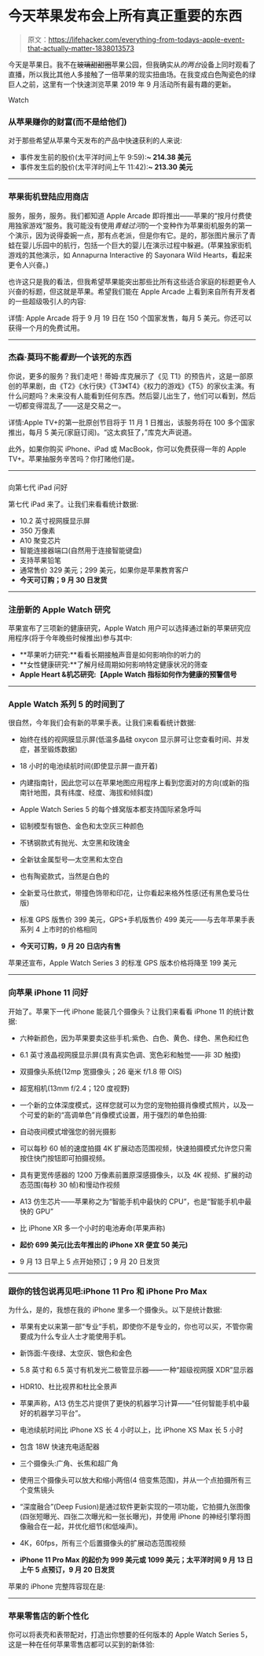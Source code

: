# 今天苹果发布会上所有真正重要的东西

> 原文：<https://lifehacker.com/everything-from-todays-apple-event-that-actually-matter-1838013573>

今天是苹果日。我不在~~玻璃甜甜圈~~苹果公园，但我确实从*的两台*设备上同时观看了直播，所以我比其他人多接触了一倍苹果的现实扭曲场。在我变成白色陶瓷色的绿巨人之前，这里有一个快速浏览苹果 2019 年 9 月活动所有最有趣的更新。

Watch

### 从苹果赚你的财富(而不是给他们)

对于那些希望从苹果今天发布的产品中快速获利的人来说:

*   事件发生前的股价(太平洋时间上午 9:59):**~ 214.38 美元**
*   事件发生后的股价(太平洋时间上午 11:42):**~ 213.30 美元**

* * *

### 苹果街机登陆应用商店

服务，服务，服务。我们都知道 Apple Arcade 即将推出——苹果的“按月付费使用独家游戏”服务。我可能没有使用*青蛙过河*的一个变种作为苹果街机服务的第一个演示，因为说得委婉一点，那有点老派，但是你有它。是的，那张图片展示了青蛙在婴儿乐园中的航行，包括一个巨大的婴儿在演示过程中躲避。(苹果独家街机游戏的其他演示，如 Annapurna Interactive 的 Sayonara Wild Hearts，看起来更令人兴奋。)

也许这只是我的看法，但我希望苹果能突出那些比所有这些适合家庭的标题更令人兴奋的标题，但这就是苹果。希望我们能在 Apple Arcade 上看到来自所有开发者的一些超级吸引人的内容:

详情: Apple Arcade 将于 9 月 19 日在 150 个国家发售，每月 5 美元。你还可以获得一个月的免费试用。

* * *

### 杰森·莫玛不能*看到*一个该死的东西

你说，更多的服务？我们走吧！蒂姆·库克展示了《见 T1》的预告片，这是一部原创的苹果剧，由《T2》《水行侠》《T3》《T4》《权力的游戏》《T5》的家伙主演。有什么问题吗？未来没有人能看到任何东西。然后婴儿出生了，他们可以看到，然后一切都变得混乱了——这是交易之一。

详情:Apple TV+的第一批原创节目将于 11 月 1 日推出，该服务将在 100 多个国家推出，每月 5 美元(家庭订阅)。“这太疯狂了，”库克大声说道。

此外，如果你购买 iPhone、iPad 或 MacBook，你可以免费获得一年的 Apple TV+。苹果抽服务辛苦吗？你打赌他们是。

* * *

### 
向第七代 iPad 问好

第七代 iPad 来了。让我们来看看统计数据:

*   10.2 英寸视网膜显示屏
*   350 万像素
*   A10 聚变芯片
*   智能连接器端口(自然用于连接智能键盘)
*   支持苹果铅笔
*   通常售价 329 美元；299 美元，如果你是苹果教育客户
*   **今天可订购；9 月 30 日发货**

* * *

### 注册新的 Apple Watch 研究

苹果宣布了三项新的健康研究，Apple Watch 用户可以选择通过新的苹果研究应用程序(将于今年晚些时候推出)参与其中:

*   **苹果听力研究:**看看长期接触声音是如何影响你的听力的
*   **女性健康研究:**了解月经周期如何影响特定健康状况的筛查
*   **Apple Heart &机芯研究:【Apple Watch 指标如何作为健康的预警信号**

* * *

### Apple Watch 系列 5 的时间到了

很自然，今年我们会有新的苹果手表。让我们来看看统计数据:

*   始终在线的视网膜显示屏(低温多晶硅 oxycon 显示屏可让您查看时间、并发症，甚至锻炼数据)
*   18 小时的电池续航时间(即使显示屏一直开着)
*   内建指南针，因此您可以在苹果地图应用程序上看到您面对的方向(或新的指南针地图，具有纬度、经度、海拔和倾斜度)
*   Apple Watch Series 5 的每个蜂窝版本都支持国际紧急呼叫
*   铝制模型有银色、金色和太空灰三种颜色
*   不锈钢款式有抛光、太空黑和玫瑰金
*   全新钛金属型号—太空黑和太空白
*   也有陶瓷款式，当然是白色的
*   全新爱马仕款式，带撞色饰带和印花，让你看起来格外性感(还有黑色爱马仕版)

*   标准 GPS 版售价 399 美元，GPS+手机版售价 499 美元——与去年苹果手表系列 4 上市时的价格相同
*   **今天可订购，9 月 20 日店内有售**

苹果还宣布，Apple Watch Series 3 的标准 GPS 版本价格将降至 199 美元

* * *

### **向苹果 iPhone 11 问好**

开始了。苹果下一代 iPhone 能装几个摄像头？让我们来看看 iPhone 11 的统计数据:

*   六种新颜色，因为苹果要卖这些手机:紫色、白色、黄色、绿色、黑色和红色
*   6.1 英寸液晶视网膜显示屏(具有真实色调、宽色彩和触觉——非 3D 触摸)
*   双摄像头系统(12mp 宽摄像头；26 毫米 f/1.8 带 OIS)
*   超宽相机(13mm f/2.4；120 度视野)

*   一个新的立体深度模式，这样您就可以为您的宠物拍摄肖像模式照片，以及一个可爱的新的“高调单色”肖像模式设置，用于强烈的单色拍摄:

*   自动夜间模式增强您的弱光摄影

*   可以每秒 60 帧的速度拍摄 4K 扩展动态范围视频，快速拍摄模式允许您只需按住快门按钮即可拍摄视频。

*   具有更宽传感器的 1200 万像素前置原深感摄像头，以及 4K 视频、扩展的动态范围(每秒 30 帧)和慢动作视频
*   A13 仿生芯片——苹果称之为“智能手机中最快的 CPU”，也是“智能手机中最快的 GPU”
*   比 iPhone XR 多一个小时的电池寿命(苹果声称)

*   **起价 699 美元(比去年推出的 iPhone XR 便宜 50 美元)**
*   9 月 13 日早上 5 点开始预订；9 月 20 日发货

* * *

### 跟你的钱包说再见吧:iPhone 11 Pro 和 iPhone Pro Max

为什么，是的，我想在我的 iPhone 里多一个摄像头。以下是统计数据:

*   苹果有史以来第一部“专业”手机，即使你不是专业的，你也可以买，不管你需要成为什么专业人士才能使用手机。
*   新饰面:午夜绿、太空灰、银色和金色
*   5.8 英寸和 6.5 英寸有机发光二极管显示器——一种“超级视网膜 XDR”显示器
*   HDR10、杜比视界和杜比全景声

*   苹果声称，A13 仿生芯片提供了更快的机器学习计算——“任何智能手机中最好的机器学习平台”。

*   电池续航时间比 iPhone XS 长 4 小时以上，比 iPhone XS Max 长 5 小时
*   包含 18W 快速充电适配器
*   三个摄像头:广角、长焦和超广角

*   使用三个摄像头可以放大和缩小两倍(4 倍变焦范围)，并从一个点拍摄所有三个变焦镜头
*   “深度融合”(Deep Fusion)是通过软件更新实现的一项功能，它拍摄九张图像(四张短曝光、四张二次曝光和一张长曝光)，并使用 iPhone 的神经引擎将图像融合在一起，并优化细节(和低噪声)。

*   4K，60fps，所有三个后置摄像头的扩展动态范围视频

*   **iPhone 11 Pro Max 的起价为 999 美元或 1099 美元；太平洋时间 9 月 13 日上午 5 点预订，9 月 20 日发货**

苹果的 iPhone 完整阵容现在是:

* * *

### 苹果零售店的新个性化

你可以将表壳和表带配对，打造出你想要的任何版本的 Apple Watch Series 5，这是一种在任何苹果零售店都可以买到的新体验: